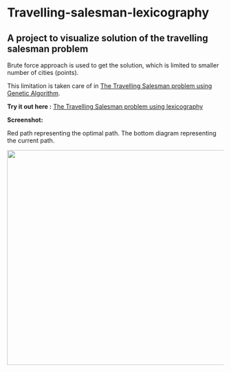 # Travelling-salesman-lexicography
## A project to visualize solution of the travelling salesman problem

Brute force approach is used to get the solution, which is limited to smaller number of cities (points).

This limitation is taken care of in [The Travelling Salesman problem using Genetic Algorithm](https://github.com/sanskarjaiswal2001/Travelling-Salesman-Genetic-Algorithm).

**Try it out here :** [The Travelling Salesman problem using lexicography](https://sanskarjaiswal2001.github.io/Travelling-salesman-lexicography/)

**Screenshot:**

Red path representing the optimal path.
The bottom diagram representing the current path.

<img height = 500 width = 900 src = "https://user-images.githubusercontent.com/63549695/125299892-2f427600-e347-11eb-9dfd-255cf5afdd12.png">
